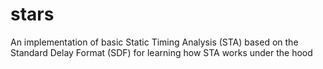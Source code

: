 # stars
An implementation of basic Static Timing Analysis (STA) based on the Standard Delay Format (SDF) for learning how STA works under the hood
